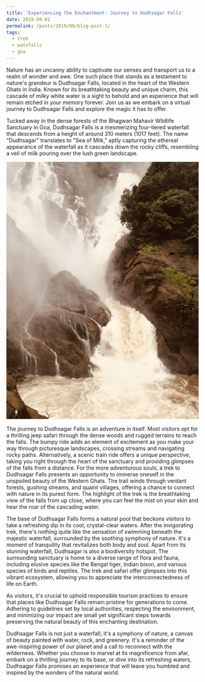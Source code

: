 ```yaml
---
title: 'Experiencing the Enchantment: Journey to Dudhsagar Falls'
date: 2019-09-01
permalink: /posts/2019/09/blog-post-1/
tags:
  - trek
  - watefalls
  - goa
---
```


Nature has an uncanny ability to captivate our senses and transport us to a realm of wonder and awe. One such place that stands as a testament to nature's grandeur is Dudhsagar Falls, located in the heart of the Western Ghats in India. Known for its breathtaking beauty and unique charm, this cascade of milky white water is a sight to behold and an experience that will remain etched in your memory forever. Join us as we embark on a virtual journey to Dudhsagar Falls and explore the magic it has to offer.

Tucked away in the dense forests of the Bhagwan Mahavir Wildlife Sanctuary in Goa, Dudhsagar Falls is a mesmerizing four-tiered waterfall that descends from a height of around 310 meters (1017 feet). The name "Dudhsagar" translates to "Sea of Milk," aptly capturing the ethereal appearance of the waterfall as it cascades down the rocky cliffs, resembling a veil of milk pouring over the lush green landscape.

![Dudhsagar Falls](../images/dudhsagar-1.jpg)

The journey to Dudhsagar Falls is an adventure in itself. Most visitors opt for a thrilling jeep safari through the dense woods and rugged terrains to reach the falls. The bumpy ride adds an element of excitement as you make your way through picturesque landscapes, crossing streams and navigating rocky paths. Alternatively, a scenic train ride offers a unique perspective, taking you right through the heart of the sanctuary and providing glimpses of the falls from a distance. For the more adventurous souls, a trek to Dudhsagar Falls presents an opportunity to immerse oneself in the unspoiled beauty of the Western Ghats. The trail winds through verdant forests, gushing streams, and quaint villages, offering a chance to connect with nature in its purest form. The highlight of the trek is the breathtaking view of the falls from up close, where you can feel the mist on your skin and hear the roar of the cascading water.

The base of Dudhsagar Falls forms a natural pool that beckons visitors to take a refreshing dip in its cool, crystal-clear waters. After the invigorating trek, there's nothing quite like the sensation of swimming beneath the majestic waterfall, surrounded by the soothing symphony of nature. It's a moment of tranquility that revitalizes both body and soul. Apart from its stunning waterfall, Dudhsagar is also a biodiversity hotspot. The surrounding sanctuary is home to a diverse range of flora and fauna, including elusive species like the Bengal tiger, Indian bison, and various species of birds and reptiles. The trek and safari offer glimpses into this vibrant ecosystem, allowing you to appreciate the interconnectedness of life on Earth.

As visitors, it's crucial to uphold responsible tourism practices to ensure that places like Dudhsagar Falls remain pristine for generations to come. Adhering to guidelines set by local authorities, respecting the environment, and minimizing our impact are small yet significant steps towards preserving the natural beauty of this enchanting destination.

Dudhsagar Falls is not just a waterfall; it's a symphony of nature, a canvas of beauty painted with water, rock, and greenery. It's a reminder of the awe-inspiring power of our planet and a call to reconnect with the wilderness. Whether you choose to marvel at its magnificence from afar, embark on a thrilling journey to its base, or dive into its refreshing waters, Dudhsagar Falls promises an experience that will leave you humbled and inspired by the wonders of the natural world.